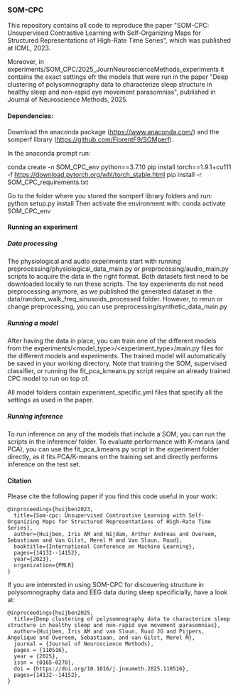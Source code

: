### SOM-CPC
This repository contains all code to reproduce the paper "SOM-CPC: Unsupervised Contrastive Learning with Self-Organizing Maps for Structured Representations of High-Rate Time Series", which was published at ICML, 2023.

Moreover, in experiments/SOM_CPC/2025_JournNeuroscienceMethods_experiments it contains the exact settings ofr the models that were run in the paper "Deep clustering of polysomnography data to characterize sleep structure in healthy sleep and non-rapid eye movement parasomnias", published in Journal of Neuroscience Methods, 2025.


#### Dependencies:

Download the anaconda package (https://www.anaconda.com/) and the somperf library (https://github.com/FlorentF9/SOMperf).

In the anaconda prompt run:

conda create -n SOM_CPC_env python==3.7.10
pip install torch==1.9.1+cu111 -f https://download.pytorch.org/whl/torch_stable.html
pip install -r SOM_CPC_requirements.txt

Go to the folder where you stored the somperf library folders and run: python setup.py install
Then activate the environment with: conda activate SOM_CPC_env


#### Running an experiment

##### Data processing
The physiological and audio experiments start with running preprocessing/physiological_data_main.py or preprocessing/audio_main.py scripts to acquire the data in the right format. 
Both datasets first need to be downloaded locally to run these scripts.
The toy experiments do not need preprocessing anymore, as we published the generated dataset in the data/random_walk_freq_sinusoids_processed folder. However, to rerun or change preprocessing, you can use preprocessing/synthetic_data_main.py

##### Running a model
After having the data in place, you can train one of the different models from the experiments/<model_type>/<experiment_type>/main.py files for the different models and experiments. 
The trained model will automatically be saved in your working directory.
Note that training the SOM, supervised classifier, or running the fit_pca_kmeans.py script require an already trained CPC model to run on top of.

All model folders contain experiment_specific.yml files that specify all the settings as used in the paper.

##### Running inference
To run inference on any of the models that include a SOM, you can run the scripts in the inference/ folder. To evaluate performance with K-means (and PCA), you can use the fit_pca_kmeans.py script in the experiment folder directly, as it fits PCA/K-means on the training set and directly performs inference on the test set.

#### Citation
Please cite the following paper if you find this code useful in your work:

```
@inproceedings{huijben2023,
  title={Som-cpc: Unsupervised Contrastive Learning with Self-Organizing Maps for Structured Representations of High-Rate Time Series},
  author={Huijben, Iris AM and Nijdam, Arthur Andreas and Overeem, Sebastiaan and Van Gilst, Merel M and Van Sloun, Ruud},
  booktitle={International Conference on Machine Learning},
  pages={14132--14152},
  year={2023},
  organization={PMLR}
}
```

If you are interested in using SOM-CPC for discovering structure in polysomnography data and EEG data during sleep specificially, have a look at:
```
@inproceedings{huijben2025,
  title={Deep clustering of polysomnography data to characterize sleep structure in healthy sleep and non-rapid eye movement parasomnias},
  author={Huijben, Iris AM and van Sloun, Ruud JG and Pijpers, Angelique and Overeem, Sebastiaan, and van Gilst, Merel M},
  journal = {Journal of Neuroscience Methods},
  pages = {110516},
  year = {2025},
  issn = {0165-0270},
  doi = {https://doi.org/10.1016/j.jneumeth.2025.110516},
  pages={14132--14152},
}
```

